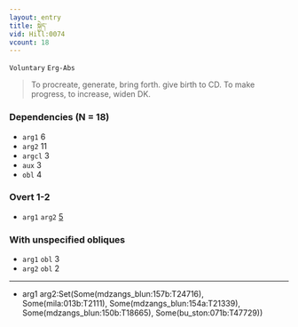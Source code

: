 ```yaml
---
layout: entry
title: སྐྱེད་
vid: Hill:0074
vcount: 18
---
```

`Voluntary` `Erg-Abs`
> To procreate, generate, bring forth\.
 give birth to CD\.
 To make progress, to increase, widen DK\.

### Dependencies (N = 18)
* `arg1` 6
* `arg2` 11
* `argcl` 3
* `aux` 3
* `obl` 4


### Overt 1-2
* `arg1` `arg2` [5](#arg1-arg2)


### With unspecified obliques
* `arg1` `obl` 3
* `arg2` `obl` 2

---
* <a name='arg1-arg2'>arg1 arg2</a>:Set(Some(mdzangs_blun:157b:T24716), Some(mila:013b:T2111), Some(mdzangs_blun:154a:T21339), Some(mdzangs_blun:150b:T18665), Some(bu_ston:071b:T47729))
